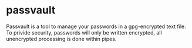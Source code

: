 passvault
=========

Passvault is a tool to manage your passwords in a gpg-encrypted text file. To privide security, passwords will only be written encrypted, all unencrypted processing is done within pipes.
